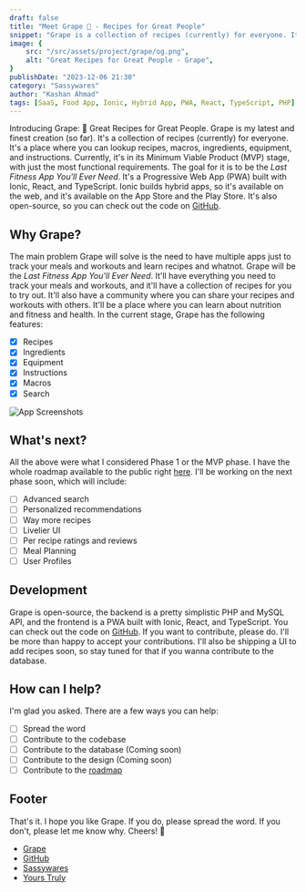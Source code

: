 ```yaml
---
draft: false
title: "Meet Grape 🍇 - Recipes for Great People"
snippet: "Grape is a collection of recipes (currently) for everyone. It's a place where you can lookup recipes, macros, ingredients, equipment, and instructions."
image: {
    src: "/src/assets/project/grape/og.png",
    alt: "Great Recipes for Great People - Grape",
}
publishDate: "2023-12-06 21:30"
category: "Sassywares"
author: "Kashan Ahmad"
tags: [SaaS, Food App, Ionic, Hybrid App, PWA, React, TypeScript, PHP]
---
```


Introducing Grape: 🍇 Great Recipes for Great People.
Grape is my latest and finest creation (so far). It's a collection of recipes (currently) for everyone. It's a place where you can lookup recipes, macros, ingredients, equipment, and instructions. Currently, it's in its Minimum Viable Product (MVP) stage, with just the most functional requirements. The goal for it is to be the *Last Fitness App You'll Ever Need*. It's a Progressive Web App (PWA) built with Ionic, React, and TypeScript. Ionic builds hybrid apps, so it's available on the web, and it's available on the App Store and the Play Store. It's also open-source, so you can check out the code on [GitHub](https://github.com/thekayshawn/grapes-pwa).

## Why Grape?

The main problem Grape will solve is the need to have multiple apps just to track your meals and workouts and learn recipes and whatnot. Grape will be the *Last Fitness App You'll Ever Need*. It'll have everything you need to track your meals and workouts, and it'll have a collection of recipes for you to try out. It'll also have a community where you can share your recipes and workouts with others. It'll be a place where you can learn about nutrition and fitness and health. In the current stage, Grape has the following features:

- [x] Recipes
- [x] Ingredients
- [x] Equipment
- [x] Instructions
- [x] Macros
- [x] Search

![App Screenshots](/src/assets/grape/mockup.jpg)

## What's next?

All the above were what I considered Phase 1 or the MVP phase. I have the whole roadmap available to the public right [here](https://sassywares.notion.site/Grape-Roadmap-4157ef32a3f6497c8e2cbe993f36c6d2). I'll be working on the next phase soon, which will include:

- [ ] Advanced search
- [ ] Personalized recommendations
- [ ] Way more recipes
- [ ] Livelier UI
- [ ] Per recipe ratings and reviews
- [ ] Meal Planning
- [ ] User Profiles

## Development

Grape is open-source, the backend is a pretty simplistic PHP and MySQL API, and the frontend is a PWA built with Ionic, React, and TypeScript. You can check out the code on [GitHub](https://github.com/thekayshawn/grapes-pwa). If you want to contribute, please do. I'll be more than happy to accept your contributions. I'll also be shipping a UI to add recipes soon, so stay tuned for that if you wanna contribute to the database.

## How can I help?

I'm glad you asked. There are a few ways you can help:

- [ ] Spread the word
- [ ] Contribute to the codebase
- [ ] Contribute to the database (Coming soon)
- [ ] Contribute to the design (Coming soon)
- [ ] Contribute to the [roadmap](https://sassywares.notion.site/Grape-Roadmap-4157ef32a3f6497c8e2cbe993f36c6d2)

## Footer

That's it. I hope you like Grape. If you do, please spread the word. If you don't, please let me know why. Cheers! 🍻

- [Grape](https://grape.sassywares.com/)
- [GitHub](https://github.com/thekayshawn/grapes-pwa)
- [Sassywares](https://sassywares.com/)
- [Yours Truly](https://kashanahmad.me/)
